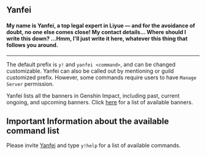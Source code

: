 ## Yanfei

#### My name is Yanfei, a top legal expert in Liyue — and for the avoidance of doubt, no one else comes close! My contact details... Where should I write this down? ...Hmm, I'll just write it here, whatever this thing that follows you around.
---

The default prefix is `y!` and `yanfei <command>`, and can be changed customizable. Yanfei can also be called out by mentioning or guild customized prefix. However, some commands require users to have `Manage Server` permission.

Yanfei lists all the banners in Genshin Impact, including past, current ongoing, and upcoming banners. Click [here](https://github.com/Another7139/yanfei/blob/main/banners.md) for a list of available banners. 

## Important Information about the available command list
Please invite [Yanfei](https://discord.com/oauth2/authorize?client_id=430725926989332480&scope=bot&permissions=37080128) and type `y!help` for a list of available commands.
